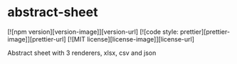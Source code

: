 # abstract-sheet

[![npm version][version-image]][version-url]
[![code style: prettier][prettier-image]][prettier-url]
[![MIT license][license-image]][license-url]

Abstract sheet with 3 renderers, xlsx, csv and json
